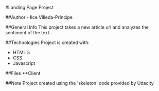 #Landing Page Project

##Author - Ilce Villeda-Principe

##General Info
This project takes a new article url and analyzes the sentiment of the text. 

##Technologies
Project is created with:
* HTML 5
* CSS
* Javascript

##Files
**Client


##Note
Project created using the 'skeleton' code provided by Udacity

